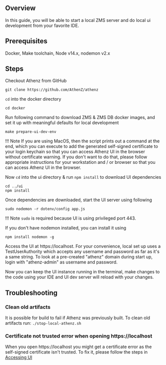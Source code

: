 ## Overview
In this guide, you will be able to start a local ZMS server and do local ui development from your favorite IDE.

## Prerequisites

Docker, Make toolchain, Node v14.x, nodemon v2.x

## Steps

Checkout Athenz from GitHub

```shell
git clone https://github.com/AthenZ/athenz
```

`cd` into the docker directory

```shell
cd docker
```

Run following command to download ZMS & ZMS DB docker images, and set it up with meaningful defaults for local development

```shell
make prepare-ui-dev-env
```

!!! Note
    If you are using MacOS, then the script prints out a command at the end, which you can execute to add the generated self-signed certificate to your login keychain
    so that you can access Athenz UI in the browser without certificate warning.
    If you don't want to do that, please follow appropriate instructions for your workstation and / or browser so that you can access Athenz UI in the browser.

Now `cd` into the ui directory & run `npm install` to download UI dependencies 

```shell
cd ../ui
npm install
```

Once dependencies are downloaded, start the UI server using following 

```shell
sudo nodemon -r dotenv/config app.js
```

!!! Note
    `sudo` is required because UI is using privileged port 443.

If you don't have nodemon installed, you can install it using 

```shell
npm install nodemon -g
```

Access the UI at https://localhost. For your convenience, local set up uses a TestUserAuthority which accepts any username and password as far as it's a same string.
To look at a pre-created "athenz" domain during start up, login with "athenz-admin" as username and password.

Now you can keep the UI instance running in the terminal, make changes to the code using your IDE and UI dev server will reload with your changes.

## Troubleshooting

### Clean old artifacts

It is possible for build to fail if Athenz was previously built. To clean old artifacts run:
`./stop-local-athenz.sh`

### Certificate not trusted error when opening https://localhost

When you open https://localhost you might get a certificate error as the self-signed certificate isn't trusted.
To fix it, please follow the steps in [Accessing UI](https://github.com/AthenZ/athenz/blob/master/docs/setup_ui.md#ui-access)